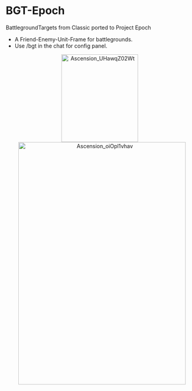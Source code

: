 # BGT-Epoch
BattlegroundTargets from Classic ported to Project Epoch

- A Friend-Enemy-Unit-Frame for battlegrounds.
- Use /bgt in the chat for config panel.

<p align="center">
  <img src="https://github.com/user-attachments/assets/e6d31aea-5290-4c2e-95f4-728d953cb2f9" width="201" height="230" align="top" alt="Ascension_UHawqZ02Wt" />
  &nbsp;&nbsp;
  <img src="https://github.com/user-attachments/assets/76b1433c-5c23-41cd-bf0d-f5f269ff463b" width="439" height="636" align="top" alt="Ascension_oiOpl1vhav" />
</p>


